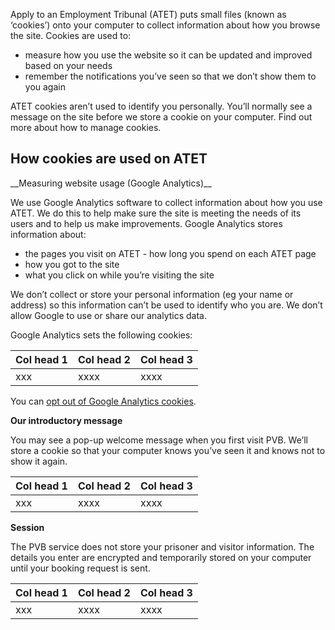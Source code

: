 Apply to an Employment Tribunal (ATET) puts small files (known as ‘cookies’) onto your computer to collect information about how you browse the site.
Cookies are used to:

* measure how you use the website so it can be updated and improved based on your needs
* remember the notifications you’ve seen so that we don’t show them to you again

ATET cookies aren’t used to identify you personally.
You’ll normally see a message on the site before we store a cookie on your computer.
Find out more about how to manage cookies.

<h2 class="legend">How cookies are used on ATET</h2>
__Measuring website usage (Google Analytics)__

We use Google Analytics software to collect information about how you use ATET. We do this to help make sure the site is meeting the needs of its users and to help us make improvements.
Google Analytics stores information about:

* the pages you visit on ATET - how long you spend on each ATET page 
* how you got to the site 
* what you click on while you’re visiting the site

We don’t collect or store your personal information (eg your name or address) so this information can’t be used to identify who you are.
We don’t allow Google to use or share our analytics data.

Google Analytics sets the following cookies:

|Col head 1|Col head 2|Col head 3|
|----------|----------|----------|
|xxx|xxxx|xxxx|



You can [opt out of Google Analytics cookies](https://tools.google.com/dlpage/gaoptout).

__Our introductory message__

You may see a pop-up welcome message when you first visit PVB. We’ll store a cookie so that your computer knows you’ve seen it and knows not to show it again.

|Col head 1|Col head 2|Col head 3|
|----------|----------|----------|
|xxx|xxxx|xxxx|


__Session__

The PVB service does not store your prisoner and visitor information. The details you enter are encrypted and temporarily stored on your computer until your booking request is sent.

|Col head 1|Col head 2|Col head 3|
|----------|----------|----------|
|xxx|xxxx|xxxx|
